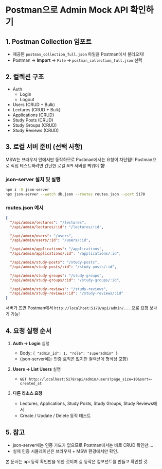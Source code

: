 # Postman으로 Admin Mock API 확인하기

## 1. Postman Collection 임포트

- 제공된 `postman_collection_full.json` 파일을 Postman에서 불러오자!
- Postman → **Import** → `File` → `postman_collection_full.json` 선택

## 2. 컬렉션 구조

- Auth
  - Login
  - Logout
- Users (CRUD + Bulk)
- Lectures (CRUD + Bulk)
- Applications (CRUD)
- Study Posts (CRUD)
- Study Groups (CRUD)
- Study Reviews (CRUD)

## 3. 로컬 서버 준비 (선택 사항)

MSW는 브라우저 안에서만 동작하므로 Postman에서는 요청이 차단됨!!
Postman으로 직접 테스트하려면 간단한 로컬 API 서버를 띄워야 함!

### json-server 설치 및 실행

```bash
npm i -D json-server
npx json-server --watch db.json --routes routes.json --port 5178
```

### routes.json 예시

```json
{
  "/api/admin/lectures": "/lectures",
  "/api/admin/lectures/:id": "/lectures/:id",

  "/api/admin/users": "/users",
  "/api/admin/users/:id": "/users/:id",

  "/api/admin/applications": "/applications",
  "/api/admin/applications/:id": "/applications/:id",

  "/api/admin/study-posts": "/study-posts",
  "/api/admin/study-posts/:id": "/study-posts/:id",

  "/api/admin/study-groups": "/study-groups",
  "/api/admin/study-groups/:id": "/study-groups/:id",

  "/api/admin/study-reviews": "/study-reviews",
  "/api/admin/study-reviews/:id": "/study-reviews/:id"
}
```

서버가 뜨면 Postman에서 `http://localhost:5178/api/admin/...` 으로 요청 보내기 가능!

## 4. 요청 실행 순서

1. **Auth → Login** 실행

   - Body: `{ "admin_id": 1, "role": "superadmin" }`
   - (json-server에는 인증 로직은 없지만 컬렉션에 형식상 포함)

2. **Users → List Users** 실행

   - `GET http://localhost:5178/api/admin/users?page_size=10&sort=-created_at`

3. **다른 리소스 요청**
   - Lectures, Applications, Study Posts, Study Groups, Study Reviews에서
   - Create / Update / Delete 동작 테스트

## 5. 참고

- json-server에는 인증 가드가 없으므로 Postman에서는 바로 CRUD 확인만....
- 실제 인증 시뮬레이션은 브라우저 + MSW 환경에서만 확인..

본 문서는 api 동작 확인만을 위한 것이며 실 동작은 컴포넌트를 만들고 확인할 것.
